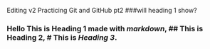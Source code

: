 Editing v2
Practicing Git and GitHub pt2
###will heading 1 show?
### Hello This is **Heading 1** made with ***markdown***, ## This is **Heading** 2, # This is *Heading 3*.
